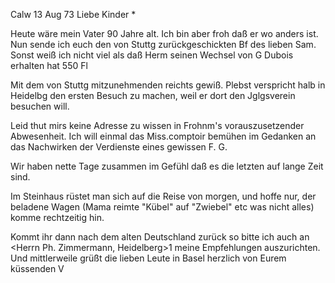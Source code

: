  Calw 13 Aug 73
Liebe Kinder <Fried>*

Heute wäre mein Vater 90 Jahre alt. Ich bin aber froh daß er wo anders ist. 
Nun sende ich euch den von Stuttg zurückgeschickten Bf des lieben Sam. Sonst weiß ich nicht viel als daß Herm seinen Wechsel von G Dubois erhalten hat 550 Fl

Mit dem von Stuttg mitzunehmenden reichts gewiß. Plebst verspricht halb in Heidelbg den ersten Besuch zu machen, weil er dort den Jglgsverein besuchen will.

Leid thut mirs keine Adresse zu wissen in Frohnm's vorauszusetzender Abwesenheit. Ich will einmal das Miss.comptoir bemühen im Gedanken an das Nachwirken der Verdienste eines gewissen F. G.

Wir haben nette Tage zusammen im Gefühl daß es die letzten auf lange Zeit sind.

Im Steinhaus rüstet man sich auf die Reise von morgen, und hoffe nur, der beladene Wagen (Mama reimte "Kübel" auf "Zwiebel" etc was nicht alles) komme rechtzeitig hin.

Kommt ihr dann nach dem alten Deutschland zurück so bitte ich auch an <Herrn Ph. Zimmermann, Heidelberg>1 meine Empfehlungen auszurichten. Und mittlerweile grüßt die lieben Leute in Basel herzlich von Eurem  küssenden V
